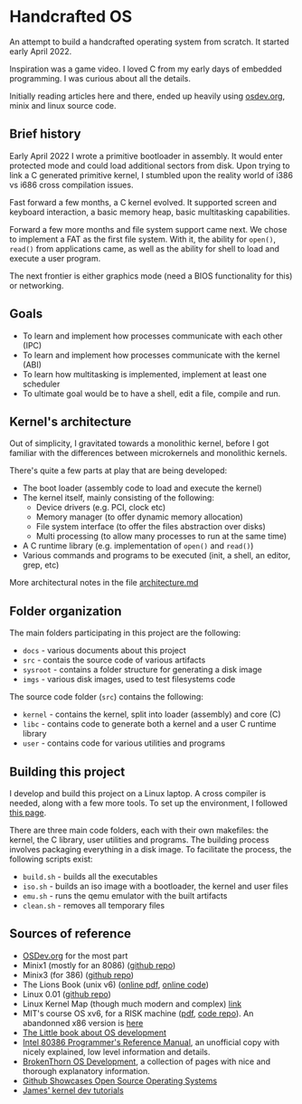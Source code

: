 # Handcrafted OS

An attempt to build a handcrafted operating system from scratch. It started early April 2022.

Inspiration was a game video. I loved C from my early days of embedded programming. 
I was curious about all the details.

Initially reading articles here and there, ended up heavily using [osdev.org](http://osdev.org/), minix and linux source code.


## Brief history

Early April 2022 I wrote a primitive bootloader in assembly. It would enter protected mode and could load additional sectors from disk. Upon trying to link a C generated primitive kernel, I stumbled upon the reality world of i386 vs i686 cross compilation issues.

Fast forward a few months, a C kernel evolved. It supported screen and keyboard interaction, a basic memory heap, basic multitasking capabilities. 

Forward a few more months and file system support came next. We chose to implement a FAT as the first file system.
With it, the ability for `open()`, `read()` from applications came, 
as well as the ability for shell to load and execute a user program.

The next frontier is either graphics mode (need a BIOS functionality for this) or networking.

## Goals

* To learn and implement how processes communicate with each other (IPC)
* To learn and implement how processes communicate with the kernel (ABI)
* To learn how multitasking is implemented, implement at least one scheduler
* To ultimate goal would be to have a shell, edit a file, compile and run.


## Kernel's architecture

Out of simplicity, I gravitated towards a monolithic kernel, before I got familiar with
the differences between microkernels and monolithic kernels.

There's quite a few parts at play that are being developed:

* The boot loader (assembly code to load and execute the kernel)
* The kernel itself, mainly consisting of the following:
    * Device drivers (e.g. PCI, clock etc)
    * Memory manager (to offer dynamic memory allocation)
    * File system interface (to offer the files abstraction over disks)
    * Multi processing (to allow many processes to run at the same time)
* A C runtime library (e.g. implementation of `open()` and `read()`)
* Various commands and programs to be executed (init, a shell, an editor, grep, etc)

More architectural notes in the file [architecture.md](docs/architecture.md)


## Folder organization

The main folders participating in this project are the following:

* `docs` - various documents about this project
* `src` - contais the source code of various artifacts
* `sysroot` - contains a folder structure for generating a disk image
* `imgs` - various disk images, used to test filesystems code

The source code folder (`src`) contains the following:

* `kernel` - contains the kernel, split into loader (assembly) and core (C)
* `libc` - contains code to generate both a kernel and a user C runtime library
* `user` - contains code for various utilities and programs


## Building this project

I develop and build this project on a Linux laptop. A cross compiler is needed, 
along with a few more tools. To set up the environment, I followed [this page](https://wiki.osdev.org/GCC_Cross-Compiler).

There are three main code folders, each with their own makefiles: the kernel, the C library, 
user utilities and programs. The building process involves packaging everything in a disk
image. To facilitate the process, the following scripts exist:

* `build.sh` - builds all the executables
* `iso.sh` - builds an iso image with a bootloader, the kernel and user files
* `emu.sh` - runs the qemu emulator with the built artifacts
* `clean.sh` - removes all temporary files


## Sources of reference

* [OSDev.org](https://wiki.osdev.org/Main_Page) for the most part
* Minix1 (mostly for an 8086) ([github repo](https://github.com/gdevic/minix1))
* Minix3 (for 386) ([github repo](https://github.com/Stichting-MINIX-Research-Foundation/minix))
* The Lions Book (unix v6) ([online pdf](http://worrydream.com/refs/Lions%20-%20A%20Commentary%20on%20the%20Sixth%20Edition%20UNIX%20Operating%20System.pdf), [online code](http://www.v6.cuzuco.com/v6.pdf))
* Linux 0.01 ([github repo](https://github.com/zavg/linux-0.01))
* Linux Kernel Map (though much modern and complex) [link](https://makelinux.github.io/kernel/map/)
* MIT's course OS xv6, for a RISK machine ([pdf](https://pdos.csail.mit.edu/6.828/2021/xv6/book-riscv-rev2.pdf), [code repo](https://github.com/mit-pdos/xv6-riscv)). An abandonned x86 version is [here](https://github.com/mit-pdos/xv6-public)
* [The Little book about OS development](https://littleosbook.github.io/)
* [Intel 80386 Programmer's Reference Manual](https://logix.cz/michal/doc/i386/), an unofficial copy with nicely explained, low level information and details.
* [BrokenThorn OS Development](http://www.brokenthorn.com/Resources/OSDevIndex.html), a collection of pages with nice and thorough explanatory information.
* [Github Showcases Open Source Operating Systems](https://github.com/topics/operating-system)
* [James' kernel dev tutorials](http://www.jamesmolloy.co.uk/tutorial_html/)